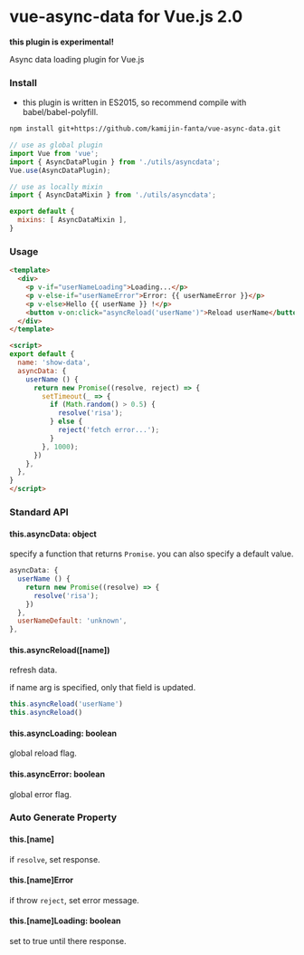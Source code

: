 # vue-async-data for Vue.js 2.0

**this plugin is experimental!**

Async data loading plugin for Vue.js

### Install

- this plugin is written in ES2015,
  so recommend compile with babel/babel-polyfill.

``` bash
npm install git+https://github.com/kamijin-fanta/vue-async-data.git
```

``` js
// use as global plugin
import Vue from 'vue';
import { AsyncDataPlugin } from './utils/asyncdata';
Vue.use(AsyncDataPlugin);
```

``` js
// use as locally mixin
import { AsyncDataMixin } from './utils/asyncdata';

export default {
  mixins: [ AsyncDataMixin ],
}
```

### Usage

``` html
<template>
  <div>
    <p v-if="userNameLoading">Loading...</p>
    <p v-else-if="userNameError">Error: {{ userNameError }}</p>
    <p v-else>Hello {{ userName }} !</p>
    <button v-on:click="asyncReload('userName')">Reload userName</button>
  </div>
</template>

<script>
export default {
  name: 'show-data',
  asyncData: {
    userName () {
      return new Promise((resolve, reject) => {
        setTimeout(_ => {
          if (Math.random() > 0.5) {
            resolve('risa');
          } else {
            reject('fetch error...');
          }
        }, 1000);
      })
    },
  },
}
</script>
```


### Standard API

#### this.asyncData: object

specify a function that returns `Promise`.
you can also specify a default value.

```js
asyncData: {
  userName () {
    return new Promise((resolve) => {
      resolve('risa');
    })
  },
  userNameDefault: 'unknown',
},
```

#### this.asyncReload([name])

refresh data.

if name arg is specified, only that field is updated.

```js
this.asyncReload('userName')
this.asyncReload()
```


#### this.asyncLoading: boolean

global reload flag.

#### this.asyncError: boolean

global error flag.


### Auto Generate Property

#### this.[name]

if `resolve`, set response.

#### this.[name]Error

if throw `reject`, set error message.

#### this.[name]Loading: boolean

set to true until there response.
